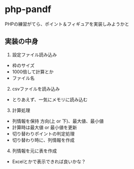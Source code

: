 # php-pandf
PHPの練習がてら、ポイント＆フィギュアを実装しみようかと

## 実装の中身

1. 設定ファイル読み込み
  - 枠のサイズ
  - 1000倍して計算とか
  - ファイル名
2. csvファイルを読み込み
  - とりあえず、一気にメモリに読み込む
3. 計算処理
  - 列情報を保持 方向(上 or 下)、最大値、最小値
  - 計算時は最大値 or 最小値を更新
  - 切り替わりポイントの判定処理
  - 切り替わり時に、列情報を作成
4. 列情報を元に表を作成
  - Excelとかで表示できれば良いかな？

